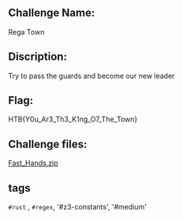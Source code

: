 Challenge Name: 
----------------------------
Rega Town

Discription: 
----------------------------
Try to pass the guards and become our new leader

Flag:
----------------------------
HTB{Y0u_Ar3_Th3_K1ng_O7_The_Town}

Challenge files:
----------------------------
[Fast_Hands.zip](https://github.com/YoungFlexerGR/challDev/files/11904542/Fast_Hands.zip)

tags
----------------------------
`#rust` , `#regex`, '#z3-constants', '#medium'
